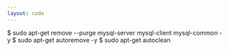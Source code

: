 ```yaml
---
layout: code
---
```


$ sudo apt-get remove --purge mysql-server mysql-client mysql-common -y
$ sudo apt-get autoremove -y
$ sudo apt-get autoclean

